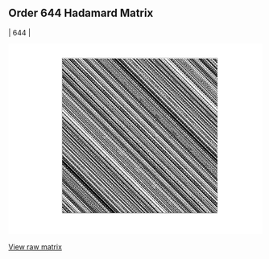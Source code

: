 ## Order 644 Hadamard Matrix

| 644 |

<img src="644.png" class="img-responsive" alt=""> 

[View raw matrix](order644.txt)
